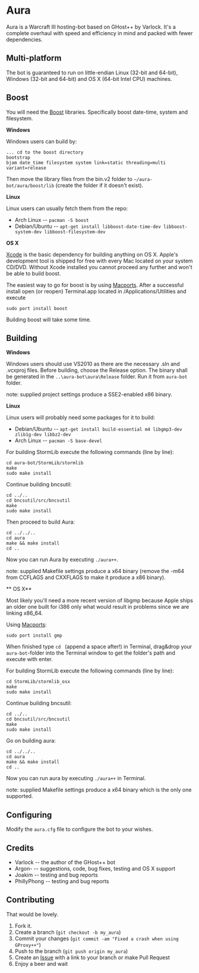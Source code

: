 Aura
=============

Aura is a Warcraft III hosting-bot based on GHost++ by Varlock. It's a complete
overhaul with speed and efficiency in mind and packed with fewer dependencies.

Multi-platform
------------

The bot is guaranteed to run on little-endian Linux (32-bit and 64-bit), Windows (32-bit and 64-bit) and OS X (64-bit Intel CPU) machines.

Boost
------------

You will need the [Boost](http://www.boost.org/users/download/) libraries. Specifically
boost date-time, system and filesystem.

**Windows**

Windows users can build by:
	
	... cd to the boost directory
	bootstrap
	bjam date_time filesystem system link=static threading=multi variant=release
	
Then move the library files from the bin.v2 folder to `~/aura-bot/aura/boost/lib` (create the folder
if it doesn't exist).

**Linux**

Linux users can usually fetch them from the repo:

* Arch Linux -- `pacman -S boost`
* Debian/Ubuntu -- `apt-get install libboost-date-time-dev libboost-system-dev libboost-filesystem-dev`

**OS X**

[Xcode](http://developer.apple.com/technologies/xcode.html) is the basic dependency for building anything on OS X.
Apple's development tool is shipped for free with every Mac located on your system CD/DVD.
Without Xcode installed you cannot proceed any further and won't be able to build boost.

The easiest way to go for boost is by using [Macports](http://www.macports.org/).
After a successful install open (or reopen) Terminal.app located in /Applications/Utilities and execute

	sudo port install boost
	
Building boost will take some time.

Building
------------

**Windows**

Windows users should use VS2010 as there are the necessary .sln and .vcxproj files. Before
building, choose the Release option. The binary shall be generated in the `..\aura-bot\aura\Release` folder.
Run it from `aura-bot` folder.

note: supplied project settings produce a SSE2-enabled x86 binary.

**Linux**

Linux users will probably need some packages for it to build:

* Debian/Ubuntu -- `apt-get install build-essential m4 libgmp3-dev zlib1g-dev libbz2-dev`
* Arch Linux -- `pacman -S base-devel`

For building StormLib execute the following commands (line by line):	
	
	cd aura-bot/StormLib/stormlib
	make
	sudo make install

Continue building bncsutil:

	cd ../..
	cd bncsutil/src/bncsutil
	make
	sudo make install	
	
Then proceed to build Aura:

	cd ../../..
	cd aura
	make && make install
	cd ..
	
Now you can run Aura by executing `./aura++`.

note: supplied Makefile settings produce a x64 binary (remove the -m64 from CCFLAGS and CXXFLAGS to make it produce a x86 binary).

** OS X**

Most likely you'll need a more recent version of libgmp because Apple ships an older one built for i386 only
what would result in problems since we are linking x86_64.

Using [Macports](http://www.macports.org/):

	sudo port install gmp
   
When finished type `cd ` (append a space after!) in Terminal, drag&drop your `aura-bot`-folder into the Terminal 
window to get the folder's path and execute with enter.

For building StormLib execute the following commands (line by line):

	cd StormLib/stormlib_osx
	make
	sudo make install
   
Continue building bncsutil:

	cd ../..
	cd bncsutil/src/bncsutil
	make
	sudo make install
   
Go on building aura:

	cd ../../..
	cd aura
	make && make install
	cd ..
   
Now you can run aura by executing `./aura++` in Terminal.

note: supplied Makefile settings produce a x64 binary which is the only one supported.

Configuring
-----------

Modify the `aura.cfg` file to configure the bot to your wishes.

Credits
-----

* Varlock -- the author of the GHost++ bot
* Argon- -- suggestions, code, bug fixes, testing and OS X support
* Joakim -- testing and bug reports
* PhillyPhong -- testing and bug reports

Contributing
------------

That would be lovely.

1. Fork it.
2. Create a branch (`git checkout -b my_aura`)
3. Commit your changes (`git commit -am "Fixed a crash when using GProxy++"`)
4. Push to the branch (`git push origin my_aura`)
5. Create an [Issue][1] with a link to your branch or make Pull Request
6. Enjoy a beer and wait

[1]: https://github.com/Josko/aura-bot/issues
